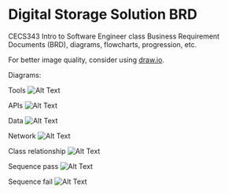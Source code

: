 # Digital Storage Solution BRD
CECS343 Intro to Software Engineer class Business Requirement Documents (BRD), diagrams, flowcharts, progression, etc.

For better image quality, consider using [draw.io](https://www.draw.io/?state=%7B%22ids%22:%5B%220B03MEAWflGaTN0tYTkk5V3dBME0%22%5D,%22action%22:%22open%22,%22userId%22:%22115455178959995371454%22%7D#G0B03MEAWflGaTN0tYTkk5V3dBME0).

Diagrams:

Tools
![Alt Text](https://i.gyazo.com/5d0497750f2cae8c0703d13c2d2814c4.png)

APIs
![Alt Text](https://i.gyazo.com/b82357ca780f8429152ad944182f7d36.png)

Data
![Alt Text](https://i.gyazo.com/54ffe21f216d7060b70cc1c3932b3e0d.png)

Network
![Alt Text](https://i.gyazo.com/59acc8ac93059e4b0f60f40d11bc640f.png)

Class relationship
![Alt Text](https://i.gyazo.com/cbac8ba1dd511699f34d9cec22960819.png)

Sequence pass
![Alt Text](https://i.gyazo.com/967ae030efd48bb3f2eb3c8f4715d8f6.png)

Sequence fail
![Alt Text](https://i.gyazo.com/cf920c98aea81822291d70922eb52374.png)





